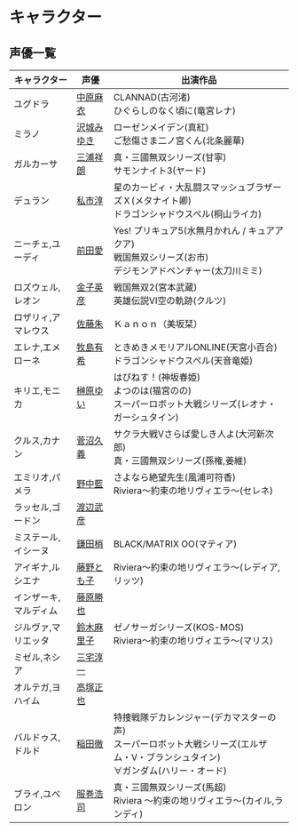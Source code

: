 # キャラクター

## 声優一覧 

|キャラクター|声優|出演作品|
|---|---|---|
|ユグドラ|[中原麻衣](http://ja.wikipedia.org/wiki/%E4%B8%AD%E5%8E%9F%E9%BA%BB%E8%A1%A3.md)|CLANNAD(古河渚)<br />ひぐらしのなく頃に(竜宮レナ)|
|ミラノ|[沢城みゆき](http://ja.wikipedia.org/wiki/%E6%B2%A2%E5%9F%8E%E3%81%BF%E3%82%86%E3%81%8D.md)|ローゼンメイデン(真紅)<br />ご愁傷さま二ノ宮くん(北条麗華)|
|ガルカーサ|[三浦祥朗](http://ja.wikipedia.org/wiki/%E4%B8%89%E6%B5%A6%E7%A5%A5%E6%9C%97.md)|真・三國無双シリーズ(甘寧)<br />サモンナイト3(ヤード)|
|デュラン|[私市淳](http://ja.wikipedia.org/wiki/%E7%A7%81%E5%B8%82%E6%B7%B3.md)|星のカービィ・大乱闘スマッシュブラザーズＸ(メタナイト卿)<br />ドラゴンシャドウスペル(桐山ライカ)|
|ニーチェ,ユーディ|[前田愛](http://ja.wikipedia.org/wiki/%E5%89%8D%E7%94%B0%E6%84%9B_%28%E5%A3%B0%E5%84%AA%29.md)|Yes! プリキュア5(水無月かれん / キュアアクア)<br />戦国無双シリーズ(お市)<br />デジモンアドベンチャー(太刀川ミミ)|
|ロズウェル,レオン|[金子英彦](http://ja.wikipedia.org/wiki/%E9%87%91%E5%AD%90%E8%8B%B1%E5%BD%A6.md)|戦国無双2(宮本武蔵)<br />英雄伝説Ⅵ空の軌跡(クルツ)|
|ロザリィ,アマレウス|[佐藤朱](http://ja.wikipedia.org/wiki/%E4%BD%90%E8%97%A4%E6%9C%B1.md)|Ｋａｎｏｎ（美坂栞）|
|エレナ,エメローネ|[牧島有希](http://ja.wikipedia.org/wiki/%E7%89%A7%E5%B3%B6%E6%9C%89%E5%B8%8C.md)|ときめきメモリアルONLINE(天宮小百合)<br />ドラゴンシャドウスペル(天音竜姫)|
|キリエ,モニカ|[榊原ゆい](http://ja.wikipedia.org/wiki/%E6%A6%8A%E5%8E%9F%E3%82%86%E3%81%84.md)|はぴねす！(神坂春姫)<br />よつのは(猫宮のの)<br />スーパーロボット大戦シリーズ(レオナ・ガーシュタイン)|
|クルス,カナン|[菅沼久義](http://ja.wikipedia.org/wiki/%E8%8F%85%E6%B2%BC%E4%B9%85%E7%BE%A9.md)|サクラ大戦Vさらば愛しき人よ(大河新次郎)<br />真・三國無双シリーズ(孫権,姜維)|
|エミリオ,パメラ|[野中藍](http://ja.wikipedia.org/wiki/%E9%87%8E%E4%B8%AD%E8%97%8D.md)|さよなら絶望先生(風浦可符香)<br />Riviera～約束の地リヴィエラ～(セレネ)|
|ラッセル,ゴードン|[渡辺武彦](http://ja.wikipedia.org/wiki/%E6%B8%A1%E8%BE%BA%E6%AD%A6%E5%BD%A6.md)||
|ミステール,イシーヌ|[鎌田梢](http://ja.wikipedia.org/wiki/%E9%8E%8C%E7%94%B0%E6%A2%A2.md)|BLACK/MATRIX OO(マティア)|
|アイギナ,ルシエナ|[藤野とも子](http://ja.wikipedia.org/wiki/%E8%97%A4%E9%87%8E%E3%81%A8%E3%82%82%E5%AD%90.md)|Riviera～約束の地リヴィエラ～(レディア,リッツ)|
|インザーキ,マルディム|[藤原勝也](http://ja.wikipedia.org/wiki/%E8%97%A4%E5%8E%9F%E5%8B%9D%E4%B9%9F.md)||
|ジルヴァ,マリエッタ|[鈴木麻里子](http://ja.wikipedia.org/wiki/%E9%88%B4%E6%9C%A8%E9%BA%BB%E9%87%8C%E5%AD%90.md)|ゼノサーガシリーズ(KOS-MOS)<br />Riviera～約束の地リヴィエラ～(マリス)|
|ミゼル,ネシア|[三宅淳一](http://ja.wikipedia.org/wiki/%E4%B8%89%E5%AE%85%E6%B7%B3%E4%B8%80.md)||
|オルテガ,ヨハイム|[高塚正也](http://ja.wikipedia.org/wiki/%E9%AB%98%E5%A1%9A%E6%AD%A3%E4%B9%9F.md)||
|バルドゥス,ドルド|[稲田徹](http://ja.wikipedia.org/wiki/%E7%A8%B2%E7%94%B0%E5%BE%B9.md)|特捜戦隊デカレンジャー(デカマスターの声)<br />スーパーロボット大戦シリーズ(エルザム・V・ブランシュタイン)<br />∀ガンダム(ハリー・オード)|
|ブライ,ユベロン|[服巻浩司](http://ja.wikipedia.org/wiki/%E6%9C%8D%E5%B7%BB%E6%B5%A9%E5%8F%B8.md)|真・三國無双シリーズ(馬超)<br />Riviera 〜約束の地リヴィエラ〜(カイル,ランディ)|
